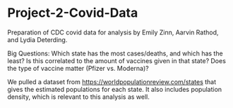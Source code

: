 # Project-2-Covid-Data
Preparation of CDC covid data for analysis by Emily Zinn, Aarvin Rathod, and Lydia Deterding.

Big Questions: Which state has the most cases/deaths, and which has the least? Is this correlated to the amount of vaccines given in that state? Does the type of vaccine matter (Pfizer vs. Moderna)? 

We pulled a dataset from https://worldpopulationreview.com/states that gives the estimated populations for each state. It also includes population density, which is relevant to this analysis as well. 
